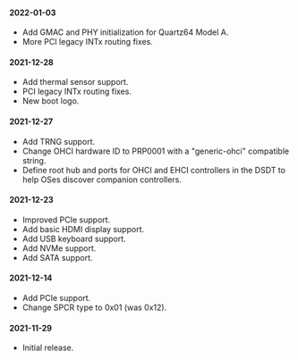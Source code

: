#### 2022-01-03

* Add GMAC and PHY initialization for Quartz64 Model A.
* More PCI legacy INTx routing fixes.

#### 2021-12-28

* Add thermal sensor support.
* PCI legacy INTx routing fixes.
* New boot logo.

#### 2021-12-27

* Add TRNG support.
* Change OHCI hardware ID to PRP0001 with a "generic-ohci" compatible string.
* Define root hub and ports for OHCI and EHCI controllers in the DSDT to help OSes discover companion controllers.

#### 2021-12-23

* Improved PCIe support.
* Add basic HDMI display support.
* Add USB keyboard support.
* Add NVMe support.
* Add SATA support.

#### 2021-12-14

* Add PCIe support.
* Change SPCR type to 0x01 (was 0x12).

#### 2021-11-29

* Initial release.
